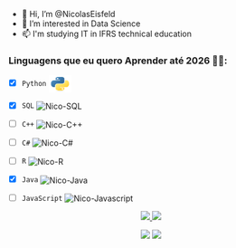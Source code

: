 - 👋 Hi, I’m @NicolasEisfeld
- 👀 I’m interested in Data Science
- 📫 I'm studying IT in IFRS technical education

### Linguagens que eu quero **Aprender** até 2026	:man_technologist::
- [x] ```Python``` <img align="center" alt="Nico-Python" height="30" width="40" src="https://raw.githubusercontent.com/devicons/devicon/master/icons/python/python-original.svg">
- [x] ```SQL``` <img align="center" alt="Nico-SQL" height="30" width="40" src="https://cdn.jsdelivr.net/gh/devicons/devicon/icons/mysql/mysql-original.svg" />
- [ ] ```C++``` <img align="center" alt="Nico-C++" height="30" width="40" src="https://cdn.jsdelivr.net/gh/devicons/devicon/icons/cplusplus/cplusplus-original.svg" />
- [ ] ```C#``` <img align="center" alt="Nico-C#" height="30" width="40" src="https://cdn.jsdelivr.net/gh/devicons/devicon/icons/csharp/csharp-original.svg" />
- [ ] ```R``` <img align="center" alt="Nico-R" height="30" width="40" src="https://cdn.jsdelivr.net/gh/devicons/devicon/icons/r/r-original.svg" />
- [x] ```Java``` <img align="center" alt="Nico-Java" height="30" width="40" src="https://cdn.jsdelivr.net/gh/devicons/devicon/icons/java/java-original.svg" />
- [ ] ```JavaScript``` <img align="center" alt="Nico-Javascript" height="30" width="40" src="https://cdn.jsdelivr.net/gh/devicons/devicon/icons/javascript/javascript-original.svg" />

 
 
<div align="center">
  <a href="https://www.instagram.com/nico_eisfeld">
  <img height="180em" src="https://github-readme-stats.vercel.app/api?username=NicolasEisfeld&show_icons=true&theme=dark&include_all_commits=true&count_private=true"/>
  <img height="180em" src="https://github-readme-stats.vercel.app/api/top-langs/?username=NicolasEisfeld&layout=compact&langs_count=7&theme=dark"/>
    
<a href="https://instagram.com/nico_eisfeld" target="_blank"><img src="https://img.shields.io/badge/-Instagram-%23E4405F?style=for-the-badge&logo=instagram&logoColor=black" target="_blank"></a>
<a href="https://www.linkedin.com/in/nicolas-eisfeld-08796a191/" target="_blank"><img src="https://img.shields.io/badge/LinkedIn-0077B5?style=for-the-badge&logo=linkedin&logoColor=white" target="_blank"></a>

 



